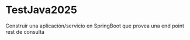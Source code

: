 # TestJava2025
Construir una aplicación/servicio en SpringBoot que provea una end point rest de consulta
